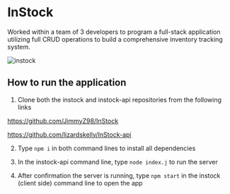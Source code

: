 # InStock

Worked within a team of 3 developers to program a full-stack application utilizing full CRUD operations to build a comprehensive inventory tracking system.

![instock](https://user-images.githubusercontent.com/102264671/177771906-083d98ce-4fd3-4cd2-a283-1afa42d349c5.png)


## How to run the application

1. Clone both the instock and instock-api repositories from the following links

https://github.com/JimmyZ98/InStock

https://github.com/lizardskelly/InStock-api

2. Type `npm i` in both command lines to install all dependencies

3. In the instock-api command line, type `node index.j` to run the server

4. After confirmation the server is running, type `npm start` in the instock (client side) command line to open the app
